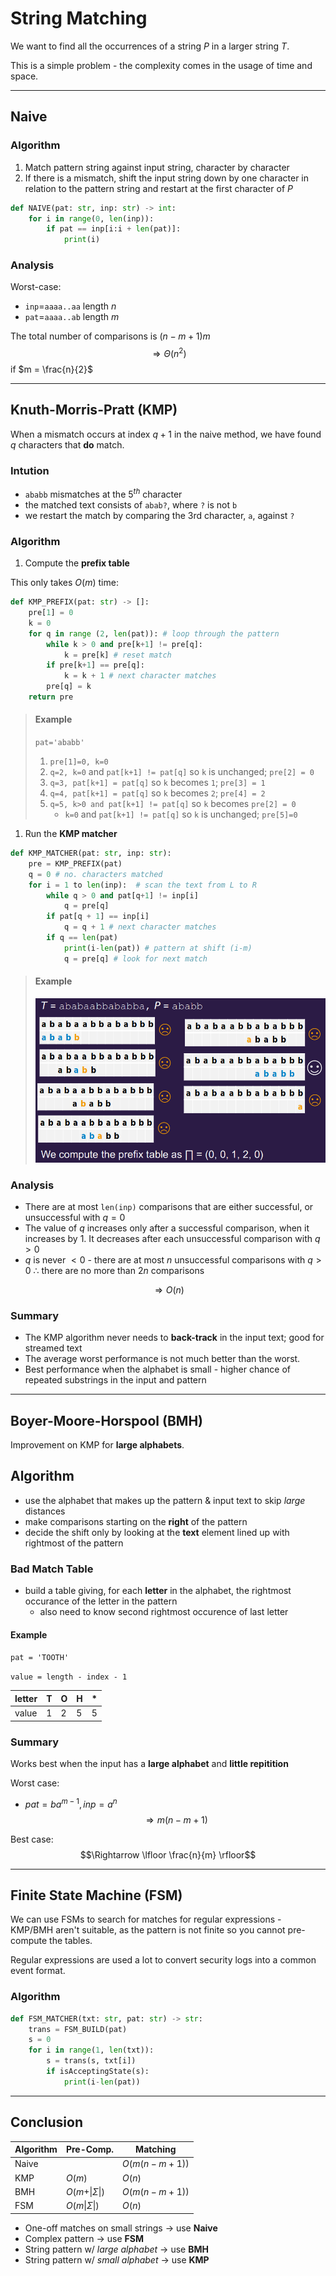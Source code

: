 # String Matching

We want to find all the occurrences of a string $P$ in a larger string $T$.

This is a simple problem - the complexity comes in the usage of time and space.

---

## Naive

### Algorithm

1. Match pattern string against input string, character by character
2. If there is a mismatch, shift the input string down by one character in relation to the pattern string and restart at the first character of $P$

```python
def NAIVE(pat: str, inp: str) -> int:
    for i in range(0, len(inp)):
        if pat == inp[i:i + len(pat)]:
            print(i)
```

### Analysis

Worst-case:
* `inp`=`aaaa..aa` length $n$
* `pat`=`aaaa..ab` length $m$

The total number of comparisons is $(n-m+1)m$
$$\Rightarrow \Theta(n^2)$$
if $m = \frac{n}{2}$

---

## Knuth-Morris-Pratt (KMP)

When a mismatch occurs at index $q+1$ in the naive method, we have found $q$ characters that **do** match.

### Intution
* `ababb` mismatches at the $5^{th}$ character
* the matched text consists of `abab?`, where `?` is not `b`
* we restart the match by comparing the 3rd character, `a`, against `?`

### Algorithm

1. Compute the **prefix table**

This only takes $O(m)$ time:

```python
def KMP_PREFIX(pat: str) -> []:
    pre[1] = 0
    k = 0
    for q in range (2, len(pat)): # loop through the pattern
        while k > 0 and pre[k+1] != pre[q]:
            k = pre[k] # reset match
        if pre[k+1] == pre[q]:
            k = k + 1 # next character matches
        pre[q] = k
    return pre
```

> #### Example
> 
> `pat='ababb'`
> 
> 1. `pre[1]=0, k=0`
> 1. `q=2, k=0` and `pat[k+1] != pat[q]` so `k` is unchanged; `pre[2] = 0` 
> 1. `q=3, pat[k+1] = pat[q]` so `k` becomes `1`; `pre[3] = 1`
> 1. `q=4, pat[k+1] = pat[q]` so `k` becomes `2`; `pre[4] = 2`
> 1. `q=5, k>0 and pat[k+1] != pat[q]` so `k` becomes `pre[2] = 0`
>    * `k=0` and `pat[k+1] != pat[q]` so `k` is unchanged; `pre[5]=0`

1. Run the **KMP matcher**

```python
def KMP_MATCHER(pat: str, inp: str):
    pre = KMP_PREFIX(pat)
    q = 0 # no. characters matched
    for i = 1 to len(inp):  # scan the text from L to R
        while q > 0 and pat[q+1] != inp[i]
            q = pre[q]
        if pat[q + 1] == inp[i]
            q = q + 1 # next character matches
        if q == len(pat)
            print(i-len(pat)) # pattern at shift (i-m)
            q = pre[q] # look for next match
```

> #### Example
> ![KMP Example](assets/kmp.png)

### Analysis

* There are at most `len(inp)` comparisons that are either successful, or unsuccessful with $q=0$
* The value of $q$ increases only after a successful comparison, when it increases by $1$. It decreases after each unsuccessful comparison with $q > 0$
* $q$ is never $< 0$ - there are at most $n$ unsuccessful comparisons with $q > 0$
$\therefore$ there are no more than $2n$ comparisons

$$\Rightarrow O(n)$$

### Summary

* The KMP algorithm never needs to **back-track** in the input text; good for streamed text
* The average worst performance is not much better than the worst.
* Best performance when the alphabet is small - higher chance of repeated substrings in the input and pattern

---

## Boyer-Moore-Horspool (BMH)

Improvement on KMP for **large alphabets**.

## Algorithm

* use the alphabet that makes up the pattern & input text to skip *large* distances
* make comparisons starting on the **right** of the pattern
* decide the shift only by looking at the **text** element lined up with rightmost of the pattern

### Bad Match Table

* build a table giving, for each **letter** in the alphabet, the rightmost occurance of the letter in the pattern
  * also need to know second rightmost occurence of last letter

#### Example

`pat = 'TOOTH'`

`value = length - index - 1`

|letter|T|O|H|*|
|-|-|-|-|-|
|value|1|2|5|5|

### Summary

Works best when the input has a **large alphabet** and **little repitition**

Worst case:
* $pat = ba^{m-1}, inp = a^n$
$$\Rightarrow m(n-m+1)$$

Best case:
$$\Rightarrow \lfloor \frac{n}{m} \rfloor$$

---

## Finite State Machine (FSM)

We can use FSMs to search for matches for regular expressions - KMP/BMH aren't suitable, as the pattern is not finite so you cannot pre-compute the tables.

Regular expressions are used a lot to convert security logs into a common event format.

### Algorithm

```python
def FSM_MATCHER(txt: str, pat: str) -> str:
    trans = FSM_BUILD(pat)
    s = 0
    for i in range(1, len(txt)):
        s = trans(s, txt[i])
        if isAcceptingState(s):
            print(i-len(pat))
```

---

## Conclusion

|Algorithm|Pre-Comp.|Matching|
|-|-|-|
|Naive||$O(m(n-m+1))$|
|KMP|$O(m)$|$O(n)$|
|BMH|$O(m+ \vert\Sigma\vert)$|$O(m(n-m+1))$|
|FSM|$O(m \vert\Sigma\vert)$|$O(n)$|

* One-off matches on small strings $\to$ use **Naive**
* Complex pattern $\to$ use **FSM**
* String pattern w/ *large alphabet* $\to$ use **BMH**
* String pattern w/ *small alphabet* $\to$ use **KMP**